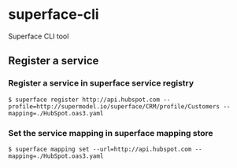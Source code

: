 # superface-cli
Superface CLI tool

## Register a service

### Register a service in superface service registry
```
$ superface register http://api.hubspot.com --profile=http://supermodel.io/superface/CRM/profile/Customers --mapping=./HubSpot.oas3.yaml
```

### Set the service mapping in superface mapping store
```
$ superface mapping set --url=http://api.hubspot.com --mapping=./HubSpot.oas3.yaml
```


